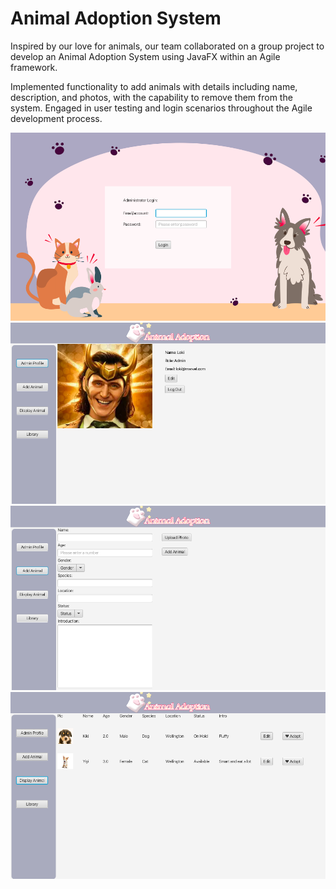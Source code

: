 # Animal Adoption System

Inspired by our love for animals, our team collaborated on a group project to develop an Animal Adoption System using JavaFX within an Agile framework.

Implemented functionality to add animals with details including name, description, and photos, with the capability to remove them from the system. Engaged in user testing and login scenarios throughout the Agile development process.



![login](https://github.com/CarrotXxX/Animal-Adoption-System/blob/master/login.jpg)
![home](https://github.com/CarrotXxX/Animal-Adoption-System/blob/master/home.jpg)
![addAnimal](https://github.com/CarrotXxX/Animal-Adoption-System/blob/master/addAnimal.jpg)
![displayAnimal](https://github.com/CarrotXxX/Animal-Adoption-System/blob/master/displayAnimal.jpg)
